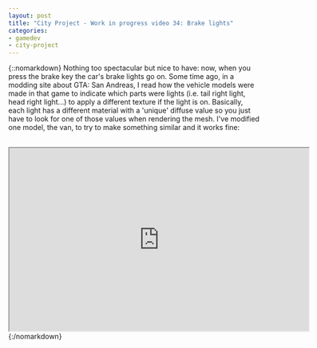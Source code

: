 ```yaml
---
layout: post
title: "City Project - Work in progress video 34: Brake lights"
categories:
- gamedev
- city-project
---
```


{::nomarkdown}
Nothing too spectacular but nice to have: now, when you press the brake key the car's brake lights go on. Some time ago, in a modding site about GTA: San Andreas, I read how the vehicle models were made in that game to indicate which parts were lights (i.e. tail right light, head right light...) to apply a different texture if the light is on. Basically, each light has a different material with a 'unique' diffuse value so you just have to look for one of those values when rendering the mesh. I've modified one model, the van, to try to make something similar and it works fine:<br /><br /><div style="text-align: center;"><iframe height="367" src="http://www.youtube.com/embed/tfpyQI1WYrA?theme=dark" width="600"></iframe><br /></div>
{:/nomarkdown}